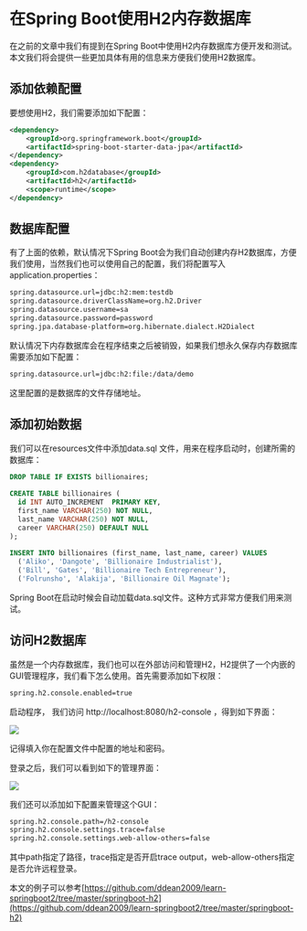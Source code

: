 # 在Spring Boot使用H2内存数据库

在之前的文章中我们有提到在Spring Boot中使用H2内存数据库方便开发和测试。本文我们将会提供一些更加具体有用的信息来方便我们使用H2数据库。

## 添加依赖配置

要想使用H2，我们需要添加如下配置：

~~~xml
<dependency>
    <groupId>org.springframework.boot</groupId>
    <artifactId>spring-boot-starter-data-jpa</artifactId>
</dependency>
<dependency>
    <groupId>com.h2database</groupId>
    <artifactId>h2</artifactId>
    <scope>runtime</scope>
</dependency>
~~~

## 数据库配置

有了上面的依赖，默认情况下Spring Boot会为我们自动创建内存H2数据库，方便我们使用，当然我们也可以使用自己的配置，我们将配置写入application.properties：

~~~txt
spring.datasource.url=jdbc:h2:mem:testdb
spring.datasource.driverClassName=org.h2.Driver
spring.datasource.username=sa
spring.datasource.password=password
spring.jpa.database-platform=org.hibernate.dialect.H2Dialect
~~~

默认情况下内存数据库会在程序结束之后被销毁，如果我们想永久保存内存数据库需要添加如下配置：

~~~txt
spring.datasource.url=jdbc:h2:file:/data/demo
~~~

这里配置的是数据库的文件存储地址。

## 添加初始数据

我们可以在resources文件中添加data.sql 文件，用来在程序启动时，创建所需的数据库：

~~~sql
DROP TABLE IF EXISTS billionaires;
 
CREATE TABLE billionaires (
  id INT AUTO_INCREMENT  PRIMARY KEY,
  first_name VARCHAR(250) NOT NULL,
  last_name VARCHAR(250) NOT NULL,
  career VARCHAR(250) DEFAULT NULL
);
 
INSERT INTO billionaires (first_name, last_name, career) VALUES
  ('Aliko', 'Dangote', 'Billionaire Industrialist'),
  ('Bill', 'Gates', 'Billionaire Tech Entrepreneur'),
  ('Folrunsho', 'Alakija', 'Billionaire Oil Magnate');
~~~

Spring Boot在启动时候会自动加载data.sql文件。这种方式非常方便我们用来测试。

## 访问H2数据库

虽然是一个内存数据库，我们也可以在外部访问和管理H2，H2提供了一个内嵌的GUI管理程序，我们看下怎么使用。首先需要添加如下权限：

~~~txt
spring.h2.console.enabled=true
~~~

启动程序， 我们访问 http://localhost:8080/h2-console ，得到如下界面：

![](https://img-blog.csdnimg.cn/20200221231841495.png)

记得填入你在配置文件中配置的地址和密码。

登录之后，我们可以看到如下的管理界面：

![](https://img-blog.csdnimg.cn/20200221232035672.png)

我们还可以添加如下配置来管理这个GUI：

~~~txt
spring.h2.console.path=/h2-console
spring.h2.console.settings.trace=false
spring.h2.console.settings.web-allow-others=false
~~~

其中path指定了路径，trace指定是否开启trace output，web-allow-others指定是否允许远程登录。

本文的例子可以参考[https://github.com/ddean2009/learn-springboot2/tree/master/springboot-h2](https://github.com/ddean2009/learn-springboot2/tree/master/springboot-h2)

